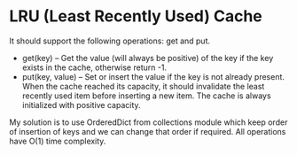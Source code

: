 # LRU (Least Recently Used) Cache 
It should support the following operations: get and put.
* get(key) – Get the value (will always be positive) of the key if the key exists in the cache, otherwise return -1. 
* put(key, value) – Set or insert the value if the key is not already present. When the cache reached its capacity, it should invalidate the least recently used item before inserting a new item.
The cache is always initialized with positive capacity.

My solution is to use  OrderedDict from collections module which keep order of insertion of keys and we can change that order if required. All operations have O(1) time complexity.

